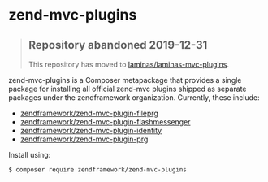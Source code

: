 # zend-mvc-plugins

> ## Repository abandoned 2019-12-31
>
> This repository has moved to [laminas/laminas-mvc-plugins](https://github.com/laminas/laminas-mvc-plugins).

zend-mvc-plugins is a Composer metapackage that provides a single package for
installing all official zend-mvc plugins shipped as separate packages under the
zendframework organization. Currently, these include:

- [zendframework/zend-mvc-plugin-fileprg](https://zendframework.github.io/zend-mvc-plugin-fileprg/)
- [zendframework/zend-mvc-plugin-flashmessenger](https://zendframework.github.io/zend-mvc-plugin-flashmessenger/)
- [zendframework/zend-mvc-plugin-identity](https://zendframework.github.io/zend-mvc-plugin-identity/)
- [zendframework/zend-mvc-plugin-prg](https://zendframework.github.io/zend-mvc-plugin-prg/)

Install using:

```console
$ composer require zendframework/zend-mvc-plugins
```

